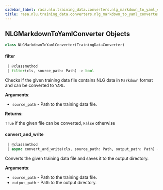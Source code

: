 ```yaml
---
sidebar_label: rasa.nlu.training_data.converters.nlg_markdown_to_yaml_converter
title: rasa.nlu.training_data.converters.nlg_markdown_to_yaml_converter
---
```

## NLGMarkdownToYamlConverter Objects

```python
class NLGMarkdownToYamlConverter(TrainingDataConverter)
```

#### filter

```python
 | @classmethod
 | filter(cls, source_path: Path) -> bool
```

Checks if the given training data file contains NLG data in `Markdown` format
and can be converted to `YAML`.

**Arguments**:

- `source_path` - Path to the training data file.
  

**Returns**:

  `True` if the given file can be converted, `False` otherwise

#### convert\_and\_write

```python
 | @classmethod
 | async convert_and_write(cls, source_path: Path, output_path: Path) -> None
```

Converts the given training data file and saves it to the output directory.

**Arguments**:

- `source_path` - Path to the training data file.
- `output_path` - Path to the output directory.

